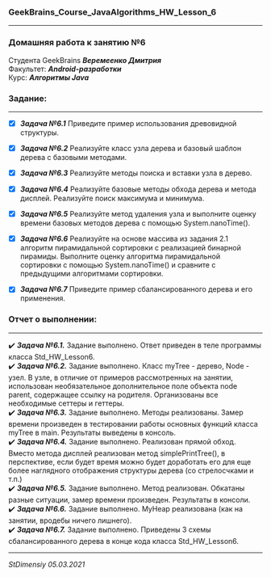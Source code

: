 ### GeekBrains_Course_JavaAlgorithms_HW_Lesson_6
---
### Домашняя работа к занятию №6
Студента GeekBrains ***Веремеенко Дмитрия***    
Факультет: ***Android-разработки***    
Курс: ***Алгоритмы Java***
### Задание:
---
- [X] ***Задача №6.1***	Приведите пример использования древовидной структуры.
- [X] ***Задача №6.2***	Реализуйте класс узла дерева и базовый шаблон дерева с базовыми методами.
- [X] ***Задача №6.3***	Реализуйте методы поиска и вставки узла в дерево.
- [X] ***Задача №6.4***	Реализуйте базовые методы обхода дерева и метода дисплей. Реализуйте поиск максимума и минимума.    
- [X] ***Задача №6.5***	Реализуйте метод удаления узла и выполните оценку времени базовых методов дерева с помощью 
  System.nanoTime().
- [X] ***Задача №6.6***	Реализуйте на основе массива из задания 2.1 алгоритм пирамидальной сортировки с реализацией 
  бинарной пирамиды. Выполните оценку алгоритма пирамидальной сортировки с помощью System.nanoTime() и сравните с 
  предыдущими алгоритмами сортировки.
- [X] ***Задача №6.7***	Приведите пример сбалансированного дерева и его применения.
  

### Отчет о выполнении:
---    
:heavy_check_mark: ***Задача №6.1.*** Задание выполнено. Ответ приведен в теле программы класса Std_HW_Lesson6.          
:heavy_check_mark: ***Задача №6.2.*** Задание выполнено. Класс myTree - дерево, Node - узел. В узле, в отличие от примеров
рассмотренных на занятии, использован необязательное дополнительное поле объекта node parent, содержащее ссылку на родителя.
Организованы все необходимые сеттеры и геттеры.    
:heavy_check_mark: ***Задача №6.3.*** Задание выполнено. Методы реализованы. Замер времени произведен в тестировании работы
основных функций класса myTree в main. Результаты выведены в консоль.    
:heavy_check_mark: ***Задача №6.4.*** Задание выполнено. Реализован прямой обход. Вместо метода дисплей реализован 
метод simplePrintTree(), в перспективе, если будет время можно будет доработать его для еще более наглядного отображения
структуры дерева (со стрелосчками и т.п.)    
:heavy_check_mark: ***Задача №6.5.*** Задание выполнено. Метод реализован. Обкатаны разные ситуации, замер времени
произведен. Результаты в консоли.         
:heavy_check_mark: ***Задача №6.6.*** Задание выполнено. MyHeap реализована (как на занятии, вродебы ничего лишнего).   
:heavy_check_mark: ***Задача №6.7.*** Задание выполнено. Приведены 3 схемы сбалансированного дерева в конце кода класса Std_HW_Lesson6.   
      
---   

*StDimensiy 05.03.2021*
